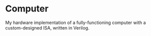 # Computer

My hardware implementation of a fully-functioning computer with a custom-designed ISA, written in Verilog.
